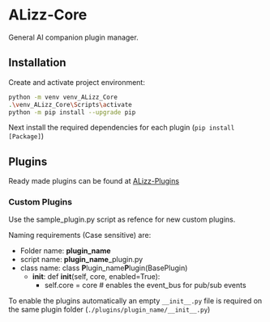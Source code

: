 # ALizz-Core
General AI companion plugin manager.


## Installation
Create and activate project environment:
```bash
python -m venv venv_ALizz_Core
.\venv_ALizz_Core\Scripts\activate
python -m pip install --upgrade pip
```
Next install the required dependencies for each plugin (`pip install [Package]`)


## Plugins
Ready made plugins can be found at [ALizz-Plugins](https://github.com/Lizza-Celestia/ALizz-Plugins)

### Custom Plugins
Use the sample_plugin.py script as refence for new custom plugins. 

Naming requirements (Case sensitive) are:
- Folder name: **plugin_name**
- script name: **plugin_name**_plugin.py
- class name: class **P**lugin_name**P**lugin(BasePlugin)
  - __init__: def __init__(self, core, enabled=True):
    - self.core = core        # enables the event_bus for pub/sub events

To enable the plugins automatically an empty `__init__.py` file is required on the same plugin folder (`./plugins/plugin_name/__init__.py`)
